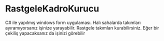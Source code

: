 # RastgeleKadroKurucu
C# ile yapılmış windows form uygulaması. 
Halı sahalarda takımları ayıramıyorsanız işinize yarayabilir. 
Rastgele takımları kurabilirsiniz. Eğer bir çekiliş yapacaksanız da işinizi görebilir
